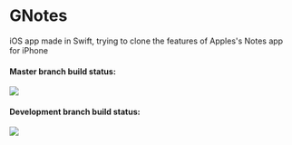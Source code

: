 # GNotes
iOS app made in Swift, trying to clone the features of Apples's Notes app for iPhone

#### Master branch build status:
![](https://travis-ci.org/gauthamilango/GNotes.svg?branch=master)

#### Development branch build status:
![](https://travis-ci.org/gauthamilango/GNotes.svg?branch=development)
